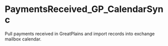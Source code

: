 # PaymentsReceived_GP_CalendarSync
Pull payments received in GreatPlains and import records into exchange mailbox calendar.
